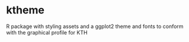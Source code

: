 # ktheme
R package with styling assets and a ggplot2 theme and fonts to conform with the graphical profile for KTH
